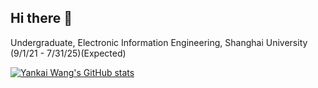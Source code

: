 ## Hi there 👋

Undergraduate, Electronic Information Engineering, Shanghai University (9/1/21 - 7/31/25)(Expected)

[![Yankai Wang's GitHub stats](https://github-readme-stats.vercel.app/api?username=sakura0224)](https://github.com/anuraghazra/github-readme-stats)
